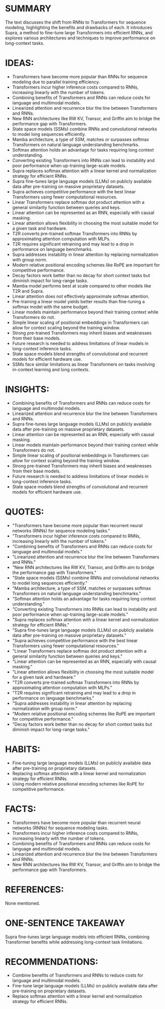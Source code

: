 # SUMMARY
The text discusses the shift from RNNs to Transformers for sequence modeling, highlighting the benefits and drawbacks of each. It introduces Supra, a method to fine-tune large Transformers into efficient RNNs, and explores various architectures and techniques to improve performance on long-context tasks.

# IDEAS:
- Transformers have become more popular than RNNs for sequence modeling due to parallel training efficiency.
- Transformers incur higher inference costs compared to RNNs, increasing linearly with the number of tokens.
- Combining benefits of Transformers and RNNs can reduce costs for language and multimodal models.
- Linearized attention and recurrence blur the line between Transformers and RNNs.
- New RNN architectures like RW KV, Transor, and Griffin aim to bridge the performance gap with Transformers.
- State space models (SSMs) combine RNNs and convolutional networks to model long sequences efficiently.
- Mamba architecture, a type of SSM, matches or surpasses softmax Transformers on natural language understanding benchmarks.
- Softmax attention holds an advantage for tasks requiring long context understanding.
- Converting existing Transformers into RNNs can lead to instability and poor performance when up-training large-scale models.
- Supra replaces softmax attention with a linear kernel and normalization strategy for efficient RNNs.
- Supra fine-tunes large language models (LLMs) on publicly available data after pre-training on massive proprietary datasets.
- Supra achieves competitive performance with the best linear Transformers using fewer computational resources.
- Linear Transformers replace softmax dot product attention with a general similarity function between queries and keys.
- Linear attention can be represented as an RNN, especially with causal masking.
- Linear attention allows flexibility in choosing the most suitable model for a given task and hardware.
- T2R converts pre-trained softmax Transformers into RNNs by approximating attention computation with MLPs.
- T2R requires significant retraining and may lead to a drop in performance on language benchmarks.
- Supra addresses instability in linear attention by replacing normalization with group norm.
- Modern relative positional encoding schemes like RoPE are important for competitive performance.
- Decay factors work better than no decay for short context tasks but diminish impact for long-range tasks.
- Mamba model performs best at scale compared to other models like T2R and Supra.
- Linear attention does not effectively approximate softmax attention.
- Pre-training a linear model yields better results than fine-tuning a softmax model with the same budget.
- Linear models maintain performance beyond their training context while Transformers do not.
- Simple linear scaling of positional embeddings in Transformers can allow for context scaling beyond the training window.
- Strong pre-trained Transformers may inherit biases and weaknesses from their base models.
- Future research is needed to address limitations of linear models in long-context inference tasks.
- State space models blend strengths of convolutional and recurrent models for efficient hardware use.
- SSMs face similar limitations as linear Transformers on tasks involving in-context learning and long contexts.

# INSIGHTS:
- Combining benefits of Transformers and RNNs can reduce costs for language and multimodal models.
- Linearized attention and recurrence blur the line between Transformers and RNNs.
- Supra fine-tunes large language models (LLMs) on publicly available data after pre-training on massive proprietary datasets.
- Linear attention can be represented as an RNN, especially with causal masking.
- Linear models maintain performance beyond their training context while Transformers do not.
- Simple linear scaling of positional embeddings in Transformers can allow for context scaling beyond the training window.
- Strong pre-trained Transformers may inherit biases and weaknesses from their base models.
- Future research is needed to address limitations of linear models in long-context inference tasks.
- State space models blend strengths of convolutional and recurrent models for efficient hardware use.

# QUOTES:
- "Transformers have become more popular than recurrent neural networks (RNNs) for sequence modeling tasks."
- "Transformers incur higher inference costs compared to RNNs, increasing linearly with the number of tokens."
- "Combining benefits of Transformers and RNNs can reduce costs for language and multimodal models."
- "Linearized attention and recurrence blur the line between Transformers and RNNs."
- "New RNN architectures like RW KV, Transor, and Griffin aim to bridge the performance gap with Transformers."
- "State space models (SSMs) combine RNNs and convolutional networks to model long sequences efficiently."
- "Mamba architecture, a type of SSM, matches or surpasses softmax Transformers on natural language understanding benchmarks."
- "Softmax attention holds an advantage for tasks requiring long context understanding."
- "Converting existing Transformers into RNNs can lead to instability and poor performance when up-training large-scale models."
- "Supra replaces softmax attention with a linear kernel and normalization strategy for efficient RNNs."
- "Supra fine-tunes large language models (LLMs) on publicly available data after pre-training on massive proprietary datasets."
- "Supra achieves competitive performance with the best linear Transformers using fewer computational resources."
- "Linear Transformers replace softmax dot product attention with a general similarity function between queries and keys."
- "Linear attention can be represented as an RNN, especially with causal masking."
- "Linear attention allows flexibility in choosing the most suitable model for a given task and hardware."
- "T2R converts pre-trained softmax Transformers into RNNs by approximating attention computation with MLPs."
- "T2R requires significant retraining and may lead to a drop in performance on language benchmarks."
- "Supra addresses instability in linear attention by replacing normalization with group norm."
- "Modern relative positional encoding schemes like RoPE are important for competitive performance."
- "Decay factors work better than no decay for short context tasks but diminish impact for long-range tasks."

# HABITS:
- Fine-tuning large language models (LLMs) on publicly available data after pre-training on proprietary datasets.
- Replacing softmax attention with a linear kernel and normalization strategy for efficient RNNs.
- Using modern relative positional encoding schemes like RoPE for competitive performance.

# FACTS:
- Transformers have become more popular than recurrent neural networks (RNNs) for sequence modeling tasks.
- Transformers incur higher inference costs compared to RNNs, increasing linearly with the number of tokens.
- Combining benefits of Transformers and RNNs can reduce costs for language and multimodal models.
- Linearized attention and recurrence blur the line between Transformers and RNNs.
- New RNN architectures like RW KV, Transor, and Griffin aim to bridge the performance gap with Transformers.

# REFERENCES:
None mentioned.

# ONE-SENTENCE TAKEAWAY
Supra fine-tunes large language models into efficient RNNs, combining Transformer benefits while addressing long-context task limitations.

# RECOMMENDATIONS:
- Combine benefits of Transformers and RNNs to reduce costs for language and multimodal models.
- Fine-tune large language models (LLMs) on publicly available data after pre-training on proprietary datasets.
- Replace softmax attention with a linear kernel and normalization strategy for efficient RNNs.